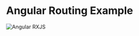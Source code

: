 # Angular Routing Example

![Angular RXJS](https://hackernoon.com/hn-images/1*gfsTpGpWE5dld34ygNZc6w.jpeg)

